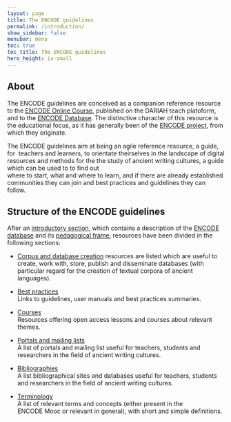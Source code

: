 ```yaml
---
layout: page
title: The ENCODE guidelines
permalink: /introduction/
show_sidebar: false
menubar: menu
toc: true
toc_title: The ENCODE guidelines
hero_height: is-small
---
```


## About
The ENCODE guidelines are conceived as a companion reference resource to the
 [ENCODE Online Course](https://teach-dariah-cur.acdh-dev.oeaw.ac.at/course/view.php?id=73),
published on the DARIAH teach platoform, and to the [ENCODE Database](https://gn.biblhertz.it/encode/). 
The distinctive character of this resource is the educational focus, as it has generally been of the 
[ENCODE project](https://site.unibo.it/encode/en), from which they originate. 

The ENCODE guidelines aim at being an agile reference resource, a guide, for  teachers and learners, to orientate theirselves
 in the landscape of digital resources and methods for the the study of ancient writing cultures, a guide which can be used to to find out  
where to start, what and where to learn, and if there are already established communities they can join 
and best practices and guidelines they can follow.

## Structure of the ENCODE guidelines  
After an [introductory section](/introduction), which contains a description of the [ENCODE database](/database) 
and its [pedagogical frame](/competences), resources have been divided in the following sections:

-  [Corpus and database creation](/db_creation) 
resources are listed which are useful to create, work with, store, publish and disseminate databases 
(with particular regard for the creation of textual corpora of ancient languages).

- [Best practices](/epidoc)    
Links to guidelines, user manuals and best practices summaries.

- [Courses](/soft_carp)  
Resources offering open access lessons and courses about relevant themes.

- [Portals and mailing lists](/mailing_lists)  
A list of portals and mailing list useful for teachers, students and researchers in the field of ancient writing cultures.

- [Bibliographies](/bibliographies)  
A list bibliographical sites and databases useful for teachers, students and researchers in the field of ancient writing cultures.

- [Terminology](/terminology)   
A list of relevant terms and concepts (either present in the ENCODE Mooc or relevant in general), with short and simple definitions.
